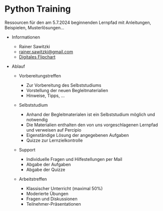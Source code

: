 # Python Training

Ressourcen für den am 5.7.2024 beginnenden Lernpfad mit Anleitungen, Beispielen, Musterlösungen...

* Informationen
  * Rainer Sawitzki
  * rainer.sawitzki@gmail.com
  * [Digitales Flipchart](https://docs.google.com/presentation/d/150qTiRc0HbLiqjM_0L0_uZjOm9JXUAYI0VdhgKRPQxM/edit?usp=sharing)

* Ablauf

  * Vorbereitungstreffen
    * Zur Vorbereitung des Selbststudiums
    * Vorstellung der neuen Begleitmaterialien
    * Hinweise, Tipps, ...
    
  * Selbststudium
    * Anhand der Begleitmaterialen ist ein Selbststudium möglich und notwendig
    * Die Materialien enthalten den von uns vorgeschlagenen Lernpfad und verweisen auf Percipio
    * Eigenständige Lösung der angegebenen Aufgaben
    * Quizze zur Lernzielkontrolle

  * Support
    * Individuelle Fragen und Hilfestellungen per Mail
    * Abgabe der Aufgaben
    * Abgabe der Quizze

  * Arbeitstreffen
    * Klassischer Unterricht (maximal 50%)
    * Moderierte Übungen
    * Fragen und Diskussionen
    * Teilnehmer-Präsentationen

    

